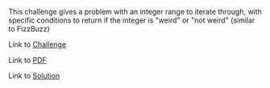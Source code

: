 This challenge gives a problem with an integer range to iterate through, with specific conditions to return if the integer is "weird" or "not weird" (similar to FizzBuzz)

Link to [Challenge](https://www.hackerrank.com/challenges/py-if-else/problem)

Link to [PDF](./py-if-else-English.pdf)

Link to [Solution](./if_else.py)
